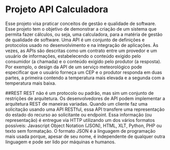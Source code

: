 # Projeto API Calculadora

Esse projeto visa praticar conceitos de gestão e qualidade de software. Esse projeto tem o objetivo de demonstrar a criação de um sistema que permita fazer cálculos, ou seja, uma calculadora, para a matéria de gestão de qualidade de software. Uma API é um conjunto de definições e protocolos usado no desenvolvimento e na integração de aplicações. Às vezes, as APIs são descritas como um contrato entre um provedor e um usuário de informações, estabelecendo o conteúdo exigido pelo consumidor (a chamada) e o conteúdo exigido pelo produtor (a resposta). Por exemplo, o design da API de um serviço meteorológico pode especificar que o usuário forneça um CEP e o produtor responda em duas partes, a primeira contendo a temperatura mais elevada e a segunda com a temperatura mais baixa.  


##REST
REST não é um protocolo ou padrão, mas sim um conjunto de restrições de arquitetura. Os desenvolvedores de API podem implementar a arquitetura REST de maneiras variadas. Quando um cliente faz uma solicitação usando uma API RESTful, essa API transfere uma representação do estado do recurso ao solicitante ou endpoint. Essa informação (ou representação) é entregue via HTTP utilizando um dos vários formatos possíveis: Javascript Object Notation (JSON), HTML, XLT, Python, PHP ou texto sem formatação. O formato JSON é a linguagem de programação mais usada porque, apesar de seu nome, é independente de qualquer outra linguagem e pode ser lido por máquinas e humanos. 